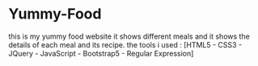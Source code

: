 # Yummy-Food
this is my yummy food website it shows different meals and it shows the details of each meal and its recipe. the tools i used : [HTML5 - CSS3 - JQuery - JavaScript - Bootstrap5 - Regular Expression]
